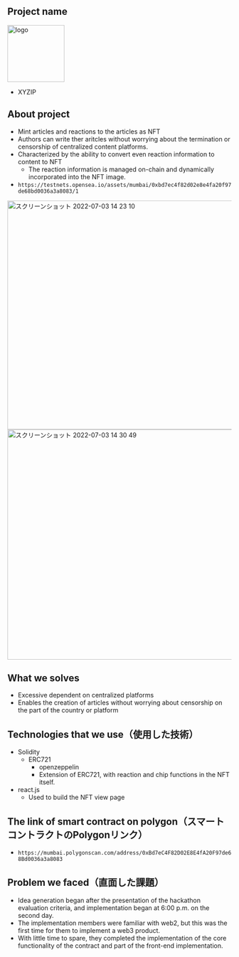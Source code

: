 ## Project name
<img width="128" alt="logo" src="https://user-images.githubusercontent.com/57611745/177026052-15fdf0d0-76cb-4da5-9a19-5c94818022de.png"> 

- XYZIP

## About project
  - Mint articles and reactions to the articles as NFT
  - Authors can write ther aritcles without worrying about the termination or censorship of centralized content platforms.
  - Characterized by the ability to convert even reaction information to content to NFT
    - The reaction information is managed on-chain and dynamically incorporated into the NFT image.
  - `https://testnets.opensea.io/assets/mumbai/0xbd7ec4f82d02e8e4fa20f97de68bd0036a3a8083/1`
<img width="515" alt="スクリーンショット 2022-07-03 14 23 10" src="https://user-images.githubusercontent.com/57611745/177026117-c2cced75-865c-4a6a-a69f-2f2544954c6f.png">
<img width="518" alt="スクリーンショット 2022-07-03 14 30 49" src="https://user-images.githubusercontent.com/57611745/177026333-e8cc8295-1cfb-4e6f-906f-7335dce2e564.png">


## What we solves
  - Excessive dependent on centralized platforms
  - Enables the creation of articles without worrying about censorship on the part of the country or platform

## Technologies that we use（使用した技術）
  - Solidity
    - ERC721
      - openzeppelin
      - Extension of ERC721, with reaction and chip functions in the NFT itself.
  - react.js
    - Used to build the NFT view page
## The link of smart contract on polygon（スマートコントラクトのPolygonリンク）
  - `https://mumbai.polygonscan.com/address/0xBd7eC4F82D02E8E4fA20F97de68Bd0036a3a8083`
## Problem we faced（直面した課題）
  - Idea generation began after the presentation of the hackathon evaluation criteria, and implementation began at 6:00 p.m. on the second day.
  - The implementation members were familiar with web2, but this was the first time for them to implement a web3 product.
  - With little time to spare, they completed the implementation of the core functionality of the contract and part of the front-end implementation.



